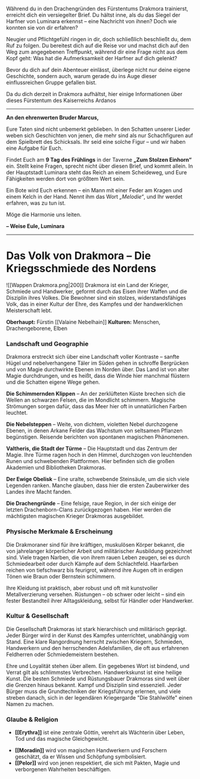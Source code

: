 Während du in den Drachengründen des Fürstentums Drakmora trainierst, erreicht dich ein versiegelter Brief. Du hältst inne, als du das Siegel der Harfner von Luminara erkennst – eine Nachricht von ihnen? Doch wie konnten sie von dir erfahren?

Neugier und Pflichtgefühl ringen in dir, doch schließlich beschließt du, dem Ruf zu folgen. Du bereitest dich auf die Reise vor und machst dich auf den Weg zum angegebenen Treffpunkt, während dir eine Frage nicht aus dem Kopf geht: Was hat die Aufmerksamkeit der Harfner auf dich gelenkt?

Bevor du dich auf dein Abenteuer einlässt, überlege nicht nur deine eigene Geschichte, sondern auch, warum gerade du ins Auge dieser einflussreichen Gruppe gefallen bist.

Da du dich derzeit in Drakmora aufhältst, hier einige Informationen über dieses Fürstentum des Kaiserreichs Ardanos

---
**An den ehrenwerten Bruder Marcus,**

Eure Taten sind nicht unbemerkt geblieben. In den Schatten unserer Lieder weben sich Geschichten von jenen, die mehr sind als nur Schachfiguren auf dem Spielbrett des Schicksals. Ihr seid eine solche Figur – und wir haben eine Aufgabe für Euch.

Findet Euch am **9 Tag des Frühlings** in der Taverne **„Zum Stolzen Einhorn“** ein. Stellt keine Fragen, sprecht nicht über diesen Brief, und kommt allein. In der Hauptstadt Luminara steht das Reich an einem Scheideweg, und Eure Fähigkeiten werden dort von größtem Wert sein.

Ein Bote wird Euch erkennen – ein Mann mit einer Feder am Kragen und einem Kelch in der Hand. Nennt ihm das Wort _„Melodie“_, und Ihr werdet erfahren, was zu tun ist.

Möge die Harmonie uns leiten.

**– Weise Eule, Luminara**

---
# Das Volk von Drakmora – Die Kriegsschmiede des Nordens
![[Wappen Drakmora.png|200]]
Drakmora ist ein Land der Krieger, Schmiede und Handwerker, geformt durch das Eisen ihrer Waffen und die Disziplin ihres Volkes. Die Bewohner sind ein stolzes, widerstandsfähiges Volk, das in einer Kultur der Ehre, des Kampfes und der handwerklichen Meisterschaft lebt.

**Oberhaupt:** Fürstin [[Valaine Nebelhain]]
**Kulturen:** Menschen, Drachengeborene, Elben

### Landschaft und Geographie
Drakmora erstreckt sich über eine Landschaft voller Kontraste – sanfte Hügel und nebelverhangene Täler im Süden gehen in schroffe Bergrücken und von Magie durchwirkte Ebenen im Norden über. Das Land ist von alter Magie durchdrungen, und es heißt, dass die Winde hier manchmal flüstern und die Schatten eigene Wege gehen.

**Die Schimmernden Klippen** – An der zerklüfteten Küste brechen sich die Wellen an schwarzen Felsen, die im Mondlicht schimmern. Magische Strömungen sorgen dafür, dass das Meer hier oft in unnatürlichen Farben leuchtet.

**Die Nebelsteppen** – Weite, von dichtem, violetten Nebel durchzogene Ebenen, in denen Arkane Felder das Wachstum von seltsamen Pflanzen begünstigen. Reisende berichten von spontanen magischen Phänomenen.

**Valtheris, die Stadt der Türme** – Die Hauptstadt und das Zentrum der Magie. Ihre Türme ragen hoch in den Himmel, durchzogen von leuchtenden Runen und schwebenden Plattformen. Hier befinden sich die großen Akademien und Bibliotheken Drakmoras.

**Der Ewige Obelisk** – Eine uralte, schwebende Steinsäule, um die sich viele Legenden ranken. Manche glauben, dass hier die ersten Zauberwirker des Landes ihre Macht fanden.

**Die Drachengründe** – Eine felsige, raue Region, in der sich einige der letzten Drachenborn-Clans zurückgezogen haben. Hier werden die mächtigsten magischen Krieger Drakmoras ausgebildet.

### Physische Merkmale & Erscheinung
Die Drakmoraner sind für ihre kräftigen, muskulösen Körper bekannt, die von jahrelanger körperlicher Arbeit und militärischer Ausbildung gezeichnet sind. Viele tragen Narben, die von ihrem rauen Leben zeugen, sei es durch Schmiedearbeit oder durch Kämpfe auf dem Schlachtfeld. Haarfarben reichen von tiefschwarz bis feurigrot, während ihre Augen oft in erdigen Tönen wie Braun oder Bernstein schimmern.

Ihre Kleidung ist praktisch, aber robust und oft mit kunstvoller Metallverzierung versehen. Rüstungen – ob schwer oder leicht – sind ein fester Bestandteil ihrer Alltagskleidung, selbst für Händler oder Handwerker.

### Kultur & Gesellschaft
Die Gesellschaft Drakmoras ist stark hierarchisch und militärisch geprägt. Jeder Bürger wird in der Kunst des Kampfes unterrichtet, unabhängig vom Stand. Eine klare Rangordnung herrscht zwischen Kriegern, Schmieden, Handwerkern und den herrschenden Adelsfamilien, die oft aus erfahrenen Feldherren oder Schmiedemeistern bestehen.

Ehre und Loyalität stehen über allem. Ein gegebenes Wort ist bindend, und Verrat gilt als schlimmstes Verbrechen.
Handwerkskunst ist eine heilige Kunst. Die besten Schmiede und Rüstungsbauer Drakmoras sind weit über die Grenzen hinaus bekannt.
Kampf und Disziplin sind essenziell. Jeder Bürger muss die Grundtechniken der Kriegsführung erlernen, und viele streben danach, sich in der legendären Kriegergarde "Die Stahlwölfe" einen Namen zu machen.

### Glaube & Religion
* **[[Erythra]]** ist eine zentrale Göttin, verehrt als Wächterin über Leben, Tod und das magische Gleichgewicht.
- **[[Moradin]]** wird von magischen Handwerkern und Forschern geschätzt, da er Wissen und Schöpfung symbolisiert.
- **[[Pelor]]** wird von jenen respektiert, die sich mit Pakten, Magie und verborgenen Wahrheiten beschäftigen.

